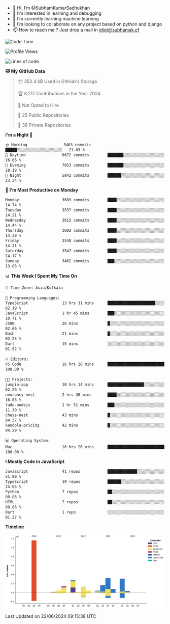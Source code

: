 - 👋 Hi, I’m @SubhamKumarSadhukhan
- 👀 I’m interested in learning and debugging
- 🌱 I’m currently learning machine learning
- 💞️ I’m looking to collaborate on any project based on python and django
- 📫 How to reach me ?
      Just drop a mail in idiot@subhamsk.cf

<!---
SubhamKumarSadhukhan/SubhamKumarSadhukhan is a ✨ special ✨ repository because its `README.md` (this file) appears on your GitHub profile.
You can click the Preview link to take a look at your changes.
--->


<!--START_SECTION:waka-->
![Code Time](http://img.shields.io/badge/Code%20Time-2%2C254%20hrs%202%20mins-blue)

![Profile Views](http://img.shields.io/badge/Profile%20Views-3-blue)

![Lines of code](https://img.shields.io/badge/From%20Hello%20World%20I%27ve%20Written-2.7%20million%20lines%20of%20code-blue)

**🐱 My GitHub Data** 

> 📦 352.4 kB Used in GitHub's Storage 
 > 
> 🏆 8,217 Contributions in the Year 2024
 > 
> 🚫 Not Opted to Hire
 > 
> 📜 25 Public Repositories 
 > 
> 🔑 38 Private Repositories 
 > 
**I'm a Night 🦉** 

```text
🌞 Morning                5463 commits        █████░░░░░░░░░░░░░░░░░░░░   21.83 % 
🌆 Daytime                6672 commits        ███████░░░░░░░░░░░░░░░░░░   26.66 % 
🌃 Evening                7053 commits        ███████░░░░░░░░░░░░░░░░░░   28.18 % 
🌙 Night                  5842 commits        ██████░░░░░░░░░░░░░░░░░░░   23.34 % 
```
📅 **I'm Most Productive on Monday** 

```text
Monday                   3689 commits        ████░░░░░░░░░░░░░░░░░░░░░   14.74 % 
Tuesday                  3557 commits        ████░░░░░░░░░░░░░░░░░░░░░   14.21 % 
Wednesday                3615 commits        ████░░░░░░░░░░░░░░░░░░░░░   14.44 % 
Thursday                 3602 commits        ████░░░░░░░░░░░░░░░░░░░░░   14.39 % 
Friday                   3558 commits        ████░░░░░░░░░░░░░░░░░░░░░   14.21 % 
Saturday                 3547 commits        ████░░░░░░░░░░░░░░░░░░░░░   14.17 % 
Sunday                   3462 commits        ███░░░░░░░░░░░░░░░░░░░░░░   13.83 % 
```


📊 **This Week I Spent My Time On** 

```text
🕑︎ Time Zone: Asia/Kolkata

💬 Programming Languages: 
TypeScript               13 hrs 31 mins      █████████████████████░░░░   82.19 % 
JavaScript               1 hr 45 mins        ███░░░░░░░░░░░░░░░░░░░░░░   10.71 % 
JSON                     26 mins             █░░░░░░░░░░░░░░░░░░░░░░░░   02.66 % 
Bash                     21 mins             █░░░░░░░░░░░░░░░░░░░░░░░░   02.23 % 
Dart                     15 mins             ░░░░░░░░░░░░░░░░░░░░░░░░░   01.52 % 

🔥 Editors: 
VS Code                  16 hrs 26 mins      █████████████████████████   100.00 % 

🐱‍💻 Projects: 
jumpin-app               10 hrs 14 mins      ████████████████░░░░░░░░░   62.26 % 
neuroncy-nest            2 hrs 38 mins       ████░░░░░░░░░░░░░░░░░░░░░   16.03 % 
ludo-nodejs              1 hr 51 mins        ███░░░░░░░░░░░░░░░░░░░░░░   11.30 % 
chess-nest               43 mins             █░░░░░░░░░░░░░░░░░░░░░░░░   04.37 % 
kandola-pricing          42 mins             █░░░░░░░░░░░░░░░░░░░░░░░░   04.29 % 

💻 Operating System: 
Mac                      16 hrs 26 mins      █████████████████████████   100.00 % 
```

**I Mostly Code in JavaScript** 

```text
JavaScript               41 repos            █████████████░░░░░░░░░░░░   51.90 % 
TypeScript               19 repos            ██████░░░░░░░░░░░░░░░░░░░   24.05 % 
Python                   7 repos             ██░░░░░░░░░░░░░░░░░░░░░░░   08.86 % 
HTML                     7 repos             ██░░░░░░░░░░░░░░░░░░░░░░░   08.86 % 
Dart                     1 repo              ░░░░░░░░░░░░░░░░░░░░░░░░░   01.27 % 
```



**Timeline**

![Lines of Code chart](https://raw.githubusercontent.com/SubhamKumarSadhukhan/SubhamKumarSadhukhan/main/assets/bar_graph.png)


 Last Updated on 22/06/2024 09:15:38 UTC
<!--END_SECTION:waka-->
